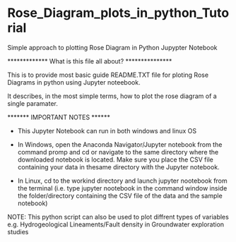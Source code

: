 # Rose_Diagram_plots_in_python_Tutorial
Simple approach to plotting Rose Diagram in Python Jupypter Notebook

************* What is this file all about? ***************

This is to provide most basic guide README.TXT file for ploting Rose Diagrams in python using Jupyter noteebook.

It describes, in the most simple terms, how to plot the rose diagram of a single paramater.



******* IMPORTANT NOTES ******

- This Jupyter Notebook can run in both windows and linux OS

- In Windows, open the Anaconda Navigator/Jupyter notebook from 
the command promp and cd or navigate to the same directory where 
the downloaded notebook is located.
Make sure you place the CSV file containing your data in 
thesame directory with the Jupyter notebook.



- In Linux, cd to the workind directory and launch jupyter nootebook 
from the terminal (i.e. type jupyter nootebook in the command window 
inside the folder/directory containing the CSV file of the data and the 
sample notebook)

NOTE: This python script can also be used to plot diffrent types of variables 
e.g. Hydrogeological Lineaments/Fault density in Groundwater exploration studies
